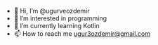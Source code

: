 - 👋 Hi, I’m @ugurveozdemir
- 👀 I’m interested in programming
- 🌱 I’m currently learning Kotlin
- 📫 How to reach me ugur3ozdemir@gmail.com

<!---
ugurveozdemir/ugurveozdemir is a ✨ special ✨ repository because its `README.md` (this file) appears on your GitHub profile.
You can click the Preview link to take a look at your changes.
--->
